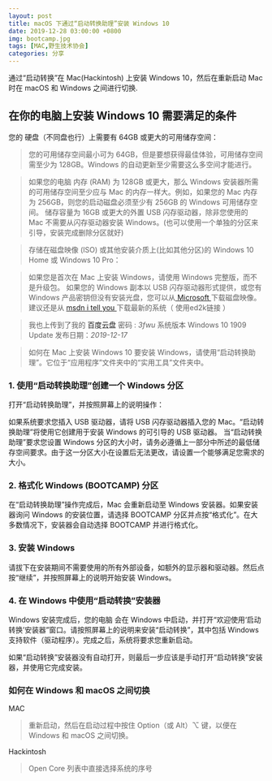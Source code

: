 ```yaml
---
layout: post
title: macOS 下通过“启动转换助理”安装 Windows 10
date: 2019-12-28 03:00:00 +0800
img: bootcamp.jpg
tags: [MAC,野生技术协会]
categories: 分享
---
```


通过“启动转换”在 Mac(Hackintosh) 上安装  Windows 10，然后在重新启动 Mac 时在 macOS 和 Windows 之间进行切换.

## 在你的电脑上安装 Windows 10 需要满足的条件

您的 硬盘（不同盘也行）上需要有 64GB 或更大的可用储存空间：

> 您的可用储存空间最小可为 64GB，但是要想获得最佳体验，可用储存空间需至少为 128GB。Windows 的自动更新至少需要这么多空间才能进行。

> 如果您的电脑 内存 (RAM) 为 128GB 或更大，那么 Windows 安装器所需的可用储存空间至少应与 Mac 的内存一样大。例如，如果您的 Mac 内存为 256GB，则您的启动磁盘必须至少有 256GB 的 Windows 可用储存空间。
储存容量为 16GB 或更大的外置 USB 闪存驱动器，除非您使用的 Mac 不需要从闪存驱动器安装 Windows。(也可以使用一个单独的分区来引导，安装完成删除分区就好)

> 存储在磁盘映像 (ISO) 或其他安装介质上(比如其他分区)的  Windows 10 Home 或 Windows 10 Pro：

> 如果您是首次在 Mac 上安装 Windows，请使用 Windows 完整版，而不是升级包。
如果您的 Windows 副本以 USB 闪存驱动器形式提供，或您有 Windows 产品密钥但没有安装光盘，您可以从<a href="http://www.microsoft.com/zh-cn/software-download/windows10ISO" target="_blank"> Microsoft </a> 下载磁盘映像。建议还是从 <a href="http://msdn.itellyou.cn" target="_blank"> msdn i tell you </a> 下载最新的系统（ 使用ed2k链接 ）

> 我也上传到了我的<a heef="https://pan.baidu.com/s/1qsnLLL07b7_UPBMaJUKqvQ" target="_blank"> 百度云盘 </a> 密码 : *3fwu* 系统版本 Windows 10 1909 Update 发布日期：*2019-12-17*



> 如何在 Mac 上安装 Windows 10
要安装 Windows，请使用“启动转换助理”。它位于“应用程序”文件夹中的“实用工具”文件夹中。

### 1. 使用“启动转换助理”创建一个 Windows 分区
打开“启动转换助理”，并按照屏幕上的说明操作：

如果系统要求您插入 USB 驱动器，请将 USB 闪存驱动器插入您的 Mac。“启动转换助理”将使用它创建用于安装 Windows 的可引导的 USB 驱动器。
当“启动转换助理”要求您设置 Windows 分区的大小时，请务必遵循上一部分中所述的最低储存空间要求。由于这一分区大小在设置后无法更改，请设置一个能够满足您需求的大小。
### 2. 格式化 Windows (BOOTCAMP) 分区
在“启动转换助理”操作完成后，Mac 会重新启动至 Windows 安装器。如果安装器询问 Windows 的安装位置，请选择 BOOTCAMP 分区并点按“格式化”。在大多数情况下，安装器会自动选择 BOOTCAMP 并进行格式化。

### 3. 安装 Windows
请拔下在安装期间不需要使用的所有外部设备，如额外的显示器和驱动器。然后点按“继续”，并按照屏幕上的说明开始安装 Windows。

### 4. 在 Windows 中使用“启动转换”安装器
Windows 安装完成后，您的电脑 会在 Windows 中启动，并打开“欢迎使用‘启动转换’安装器”窗口。请按照屏幕上的说明来安装“启动转换”，其中包括 Windows 支持软件（驱动程序）。完成之后，系统将要求您重新启动。

如果“启动转换”安装器没有自动打开，则最后一步应该是手动打开“启动转换”安装器，并使用它完成安装。



### 如何在 Windows 和 macOS 之间切换

MAC

> 重新启动，然后在启动过程中按住 Option（或 Alt）⌥ 键，以便在 Windows 和 macOS 之间切换。

Hackintosh

> Open Core 列表中直接选择系统的序号
